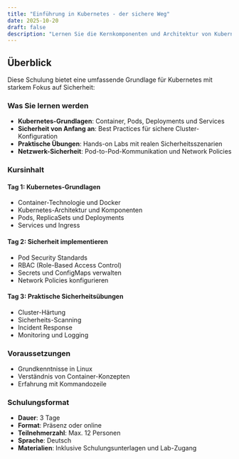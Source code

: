 ```yaml
---
title: "Einführung in Kubernetes - der sichere Weg"
date: 2025-10-20
draft: false
description: "Lernen Sie die Kernkomponenten und Architektur von Kubernetes mit sicherheitsfokussierten praktischen Übungen."
---
```


## Überblick

Diese Schulung bietet eine umfassende Grundlage für Kubernetes mit starkem Fokus auf Sicherheit:

### Was Sie lernen werden

- **Kubernetes-Grundlagen**: Container, Pods, Deployments und Services
- **Sicherheit von Anfang an**: Best Practices für sichere Cluster-Konfiguration
- **Praktische Übungen**: Hands-on Labs mit realen Sicherheitsszenarien
- **Netzwerk-Sicherheit**: Pod-to-Pod-Kommunikation und Network Policies

### Kursinhalt

#### Tag 1: Kubernetes-Grundlagen
- Container-Technologie und Docker
- Kubernetes-Architektur und Komponenten
- Pods, ReplicaSets und Deployments
- Services und Ingress

#### Tag 2: Sicherheit implementieren
- Pod Security Standards
- RBAC (Role-Based Access Control)
- Secrets und ConfigMaps verwalten
- Network Policies konfigurieren

#### Tag 3: Praktische Sicherheitsübungen
- Cluster-Härtung
- Sicherheits-Scanning
- Incident Response
- Monitoring und Logging

### Voraussetzungen

- Grundkenntnisse in Linux
- Verständnis von Container-Konzepten
- Erfahrung mit Kommandozeile

### Schulungsformat

- **Dauer**: 3 Tage
- **Format**: Präsenz oder online
- **Teilnehmerzahl**: Max. 12 Personen
- **Sprache**: Deutsch
- **Materialien**: Inklusive Schulungsunterlagen und Lab-Zugang